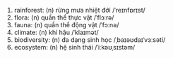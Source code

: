 1. rainforest: (n) rừng mưa nhiệt đới /ˈreɪnfɒrɪst/
2. flora: (n) quần thể thực vật /ˈflɔːrə/
3. fauna: (n) quần thể động vật /ˈfɔːnə/
4. climate: (n) khí hậu /ˈklaɪmət/
6. biodiversity: (n) đa dạng sinh học /ˌbaɪəʊdaɪˈvɜːsəti/
7. ecosystem: (n) hệ sinh thái /ˈiːkəʊˌsɪstəm/